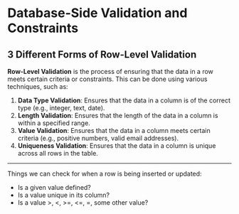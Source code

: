 # Database-Side Validation and Constraints

## 3 Different Forms of Row-Level Validation

**Row-Level Validation** is the process of ensuring that the data in a row meets certain criteria or constraints. This can be done using various techniques, such as:

1. **Data Type Validation**: Ensures that the data in a column is of the correct type (e.g., integer, text, date).
2. **Length Validation**: Ensures that the length of the data in a column is within a specified range.
3. **Value Validation**: Ensures that the data in a column meets certain criteria (e.g., positive numbers, valid email addresses).
4. **Uniqueness Validation**: Ensures that the data in a column is unique across all rows in the table.

<hr/>

Things we can check for when a row is being inserted or updated:

- Is a given value defined?
- Is a value unique in its column?
- Is a value >, <, >=, <=, =, some other value?
